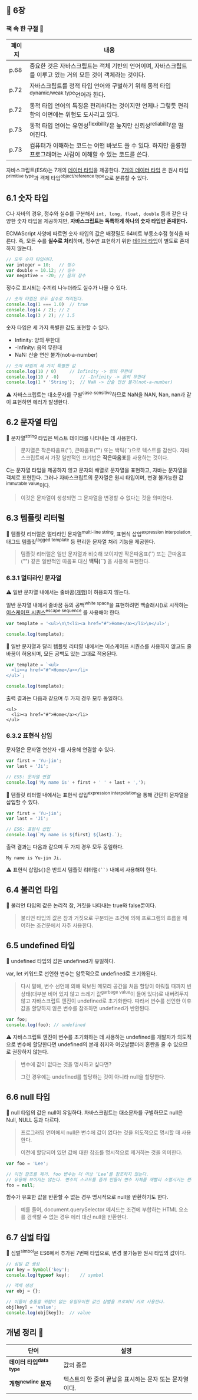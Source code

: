 ## 🔖 6장

### 책 속 한 구절 📖

| 페이지  | 내용                                                                          |
|------|-----------------------------------------------------------------------------|
| p.68 | 중요한 것은 자바스크립트는 객체 기반의 언어이며, 자바스크립트를 이루고 있는 거의 모든 것이 객체라는 것이다.               |
| p.72 | 자바스크립트를 정적 타입 언어와 구별하기 위해 동적 타입<sup>dynamic/weak type</sup>언어라 한다.          |
| p.72 | 동적 타입 언어의 특징은 편리하다는 것이지만 언제나 그렇듯 편리함의 이면에는 위험도 도사리고 있다.                     |
| p.73 | 동적 타입 언어는 유연성<sup>flexibility</sup>은 높지만 신뢰성<sup>reliability</sup>은 떨어진다.   |
| p.73 | 컴퓨터가 이해하는 코드는 어떤 바보도 쓸 수 있다. 하지만 훌륭한 프로그래머는 사람이 이해할 수 있는 코드를 쓴다.            |

자바스크립트(ES6)는 7개의 [데이터 타입](#info)을 제공한다.
[7개의 데이터 타입](https://developer.mozilla.org/ko/docs/Web/JavaScript/Data_structures) 은 원시 타입<sup>primitive type</sup>과 객체 타입<sup>object/reference type</sup>으로 분류할 수 있다.


## 6.1 숫자 타입

C나 자바의 경우, 정수와 실수를 구분해서 `int, long, float, double` 등과 같은 다양한 숫자 타입을 제공하지만, **자바스크립트는 독특하게 하나의 숫자 타입만 존재한다.**

ECMAScript 사양에 따르면 숫자 타입의 값은 배정밀도 64비트 부동소수점 형식을 따른다. 즉, 모든 수를 **실수로 처리**하며,
정수만 표현하기 위한 [데이터 타입](#info)이 별도로 존재하지 않는다.

```javascript
// 모두 숫자 타입이다.
var integer = 10;	// 정수
var double = 10.12;	// 실수
var negative = -20;	// 음의 정수
```

정수로 표시되는 수끼리 나누더라도 실수가 나올 수 있다.

```javascript
// 숫자 타입은 모두 실수로 처리된다.
console.log(1 === 1.0)	// true
console.log(4 / 2);	// 2
console.log(3 / 2);	// 1.5
```

숫자 타입은 세 가지 특별한 값도 표현할 수 있다.

- Infinity: 양의 무한대
- -Infinity: 음의 무한대
- NaN: 산술 연산 불가(not-a-number)

```javascript
// 숫자 타입의 세 가지 특별한 값
console.log(10 / 0)		// Infinity -> 양의 무한대
console.log(10 / -0)		// -Infinity -> 음의 무한대
console.log(1 * 'String');	// NaN -> 산술 연산 불가(not-a-number)
```

⚠️ 자바스크립트는 대소문자를 구별<sup>case-sensitive</sup>하므로 NaN을 NAN, Nan, nan과 같이 표현하면 에러가 발생한다.

## 6.2 문자열 타입

📌 문자열<sup>string</sup> 타입은 텍스트 데이터를 나타내는 데 사용한다.

> 문자열은 작은따옴표(''), 큰따옴표("") 또는 백틱(``)으로 텍스트를 감싼다. 자바스크립트에서 가장 일반적인 표기법은 **작은따옴표**를 사용하는 것이다.

C는 문자열 타입을 제공하지 않고 문자의 배열로 문자열을 표현하고, 자바는 문자열을 객체로 표현한다.
그러나 자바스크립트의 문자열은 원시 타입이며, 변경 불가능한 값<sup>immutable value</sup>이다.

> 이것은 문자열이 생성되면 그 문자열을 변경할 수 없다는 것을 의미한다.

## 6.3 템플릿 리터럴

📌 템플릿 리터럴은 멀티라인 문자열<sup>multi-line string</sup>, 표현식 삽입<sup>expression interpolation</sup>. 태그드 템플릿<sup>tagged template</sup> 등 편리한 문자열 처리 기능을 제공한다.

> 템플릿 리터럴은 일반 문자열과 비슷해 보이지만 작은따옴표('') 또는 큰따옴표("") 같은 일반적인 따옴표 대신 **백틱(``)** 을 사용해 표현한다.

### 6.3.1 멀티라인 문자열

⚠️ 일반 문자열 내에서는 줄바꿈([개행](#info))이 허용되지 않는다.

일반 문자열 내에서 줄바꿈 등의 공백<sup>white space</sup>을 표현하려면 백슬래시(\)로 시작하는 [이스케이프 시퀀스<sup>escape sequence</sup>](https://learn.microsoft.com/ko-kr/cpp/c-language/escape-sequences?view=msvc-170) 를 사용해야 한다.

```javascript
var template = '<ul>\n\t<li><a href="#">Home</a></li>\n</ul>';

console.log(template);
```

📌 일반 문자열과 달리 템플릿 리터럴 내에서는 이스케이프 시퀀스를 사용하지 않고도 줄바꿈이 허용되며, 모든 공백도 있는 그대로 적용된다.

```javascript
var template = `<ul>
  <li><a href="#">Home</a></li>
</ul>`;

console.log(template);
```

출력 결과는 다음과 같으며 두 가지 경우 모두 동일하다.
```
<ul>
  <li><a href="#">Home</a></li>
</ul>
```

### 6.3.2 표현식 삽입

문자열은 문자열 연산자 `+`를 사용해 연결할 수 있다.

```javascript
var first = 'Yu-jin';
var last = 'Ji';

// ES5: 문자열 연결
console.log('My name is' + first + ' ' + last + ',');
```

📌 템플릿 리터럴 내에서는 표현식 삽입<sup>expression interpolation</sup>을 통해 간단히 문자열을 삽입할 수 있다.

```javascript
var first = 'Yu-jin';
var last = 'Ji';

// ES6: 표현식 삽입
console.log(`My name is ${first} ${last}.`);
```

출력 결과는 다음과 같으며 두 가지 경우 모두 동일하다.

```
My name is Yu-jin Ji.
```

⚠️ 표현식 삽입`${}`은 반드시 템플릿 리터럴`(``)` 내에서 사용해야 한다.

## 6.4 불리언 타입

📌 불리언 타입의 값은 논리적 참, 거짓을 나타내는 true와 false뿐이다.

> 불리언 타입의 값은 참과 거짓으로 구분되는 조건에 의해 프로그램의 흐름을 제어하는 조건문에서 자주 사용한다.

## 6.5 undefined 타입

📌 undefined 타입의 값은 undefined가 유일하다.

var, let 키워드로 선언한 변수는 암묵적으로 undefined로 초기화된다.

> 다시 말해, 변수 선언에 의해 확보된 메모리 공간을 처음 할당이 이뤄질 때까지 빈 상태(대부분 비어 있지 않고 쓰레기 값<sup>garbage value</sup>이 들어 있다)로 내버려두지 않고 자바스크립트 엔진이 undefined로 초기화한다.
> 따라서 변수를 선언한 이후 값을 할당하지 않은 변수를 참조하면 undefined가 반환된다.

```javascript
var foo;
console.log(foo); // undefined
```

⚠️ 자바스크립트 엔진이 변수를 초기화하는 데 사용하는 undefined를 개발자가 의도적으로 변수에 할당한다면 undefined의 본래 취지와 어긋날뿐더러 혼란을 줄 수 있으므로 권장하지 않는다.

> 변수에 값이 없다는 것을 명시하고 싶다면?
>
> 그런 경우에는 undefined를 할당하는 것이 아니라 null을 할당한다.

## 6.6 null 타입

📌 null 타입의 값은 null이 유일하다. 자바스크립트는 대소문자를 구별하므로 null은 Null, NULL 등과 다르다.

> 프로그래밍 언어에서 null은 변수에 값이 없다는 것을 의도적으로 명시할 때 사용한다.
>
> 이전에 할당되어 있던 값에 대한 참조를 명시적으로 제거하는 것을 의미한다.

```javascript
var foo = 'Lee';

// 이전 참조를 제거. foo 변수는 더 이상 ‘Lee’를 참조하지 않는다.
// 유용해 보이지는 않는다. 변수의 스코프를 좁게 만들어 변수 자체를 재빨리 소멸시키는 편이 낫다.
foo = null;
```

함수가 유효한 값을 반환할 수 없는 경우 명시적으로 null을 반환하기도 한다.

> 예를 들어, document.querySelector 메서드는 조건에 부합하는 HTML 요소를 검색할 수 없는 경우 에러 대신 null을 반환한다.

## 6.7 심벌 타입

📌 심벌<sup>simbol</sup>은 ES6에서 추가된 7번째 타입으로, 변경 불가능한 원시 타입의 값이다.

```javascript
// 심벌 값 생성
var key = Symbol('key');
console.log(typeof key);	// symbol

// 객체 생성
var obj = {};

// 이름이 충돌할 위험이 없는 유일무이한 값인 심벌을 프로퍼티 키로 사용한다.
obj[key] = 'value';
console.log(obj[key]);	// value
```

<a id="info"></a>
## 개념 정리 📝

| 단어                             | 설명                              |
|--------------------------------|---------------------------------|
| **데이터 타입<sup>data type</sup>** | 값의 종류                           |
| **개행<sup>newline</sup> 문자**    | 텍스트의 한 줄이 끝남을 표시하는 문자 또는 문자열이다. |

